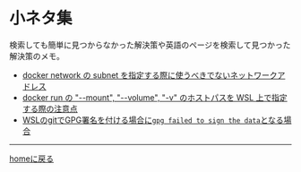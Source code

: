 # 小ネタ集

検索しても簡単に見つからなかった解決策や英語のページを検索して見つかった解決策のメモ。

* [docker network の subnet を指定する際に使うべきでないネットワークアドレス](docker/subnet.md)
* [docker run の "--mount", "--volume", "-v" のホストパスを WSL 上で指定する際の注意点](docker/bind-mount-wsl.md)
* [WSLのgitでGPG署名を付ける場合に`gpg failed to sign the data`となる場合](linux/gpg_failed_to_sign_the_data_in_git_on_wsl.md)

---
[homeに戻る](https://kazkobara.github.io/)
